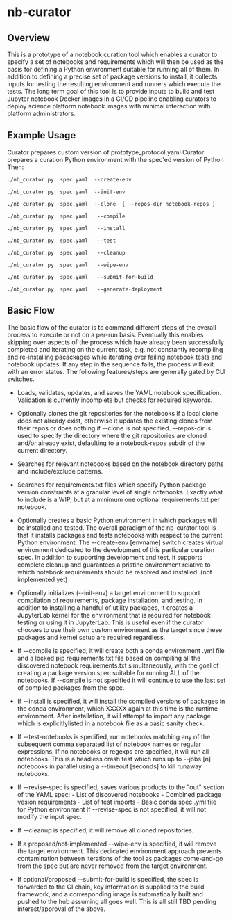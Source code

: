 # nb-curator

## Overview

This is a prototype of a notebook curation tool which enables a curator to
specify a set of notebooks and requirements which will then be used as the
basis for defining a Python environment suitable for running all of them.  In
addition to defining a precise set of package versions to install, it collects
inputs for testing the resulting environment and runners which execute the
tests.  The long term goal of this tool is to provide inputs to build and test
Jupyter notebook Docker images in a CI/CD pipeline enabling curators to deploy
science platform notebook images with minimal interaction with platform
administrators.

## Example Usage

Curator prepares custom version of prototype_protocol.yaml
Curator prepares a curation Python environment with the spec'ed version of Python
Then:
```
./nb_curator.py  spec.yaml  --create-env

./nb_curator.py  spec.yaml  --init-env

./nb_curator.py  spec.yaml  --clone  [ --repos-dir notebook-repos ]

./nb_curator.py  spec.yaml   --compile

./nb_curator.py  spec.yaml   --install

./nb_curator.py  spec.yaml   --test

./nb_curator.py  spec.yaml   --cleanup

./nb_curator.py  spec.yaml   --wipe-env

./nb_curator.py  spec.yaml   --submit-for-build

./nb_curator.py  spec.yaml   --generate-deployment
```

## Basic Flow

The basic flow of the curator is to command different steps of the overall
process to execute or not on a per-run basis.  Eventually this enables skipping
over aspects of the process which have already been successfully completed and
iterating on the current task, e.g. not constantly recompiling and
re-installing pacackages while iterating over failing notebook tests and
notebook updates.  If any step in the sequence fails, the process will exit
with an error status.  The following features/steps are generally gated by CLI
switches.

- Loads, validates, updates, and saves the YAML notebook specification.
  Validation is currently incomplete but checks for required keywords.

- Optionally clones the git repositories for the notebooks if a
  local clone does not already exist,  otherwise it updates the existing clones
  from their repos or does nothing if --clone is not specified.  --repos-dir is
  used to specify the directory where the git repositories are cloned and/or
  already exist, defaulting to a notebook-repos subdir of the current directory.

- Searches for relevant notebooks based on the notebook directory paths and
  include/exclude patterns.

- Searches for requirements.txt files which specify Python package version
  constraints at a granular level of single notebooks.  Exactly what to include
  is a WIP,  but at a minimum one optional requirements.txt per notebook.

- Optionally creates a basic Python environment in which packages will be
  installed and tested.   The overall paradigm of the nb-curator tool is
  that it installs packages and tests notebooks with respect to the current
  Python environment.  The --create-env [envname] switch creates virtual
  environment dedicated to the development of this particular curation spec.
  In addition to supporting development and test,  it supports complete cleanup
  and guarantees a pristine environment relative to which notebook requirements
  should be resolved and installed.  (not implemented yet)

- Optionally initializes (--init-env) a target environment to support
  compilation of requirements, package installation, and testing.  In addition
  to installing a handful of utility packages, it creates a JupyterLab kernel
  for the environment that is required for notebook testing or using it in
  JupyterLab.  This is useful even if the curator chooses to use their own
  custom environment as the target since these packages and kernel setup
  are required regardless.

- If --compile is specified, it will create both a conda environment .yml file
  and a locked pip requirements.txt file based on compiling all the discovered
  notebook requirements.txt simultaneously, with the goal of creating a package
  version spec suitable for running ALL of the notebooks.  If --compile is not
  specified it will continue to use the last set of compiled packages from the
  spec.

- If --install is specified, it will install the compiled versions of packages
  in the conda environment, which XXXXX again at this time is the runtime
  environment. After installation, it will attempt to import any package which
  is explicitlylisted in a notebook file as a basic sanity check.

- If --test-notebooks is specified, run notebooks matching any of the
subsequent comma separated list of notebook names or regular expressions.  If
no notebooks or regexps are specified, it will run all notebooks.  This is a
headless crash test which runs up to --jobs [n] notebooks in parallel using a
--timeout [seconds] to kill runaway notebooks.

- If --revise-spec is specified,  saves various products to the "out" section of
  the YAML spec:
      - List of discovered notebooks
      - Combined package vesion requirements
      - List of test imports
      - Basic conda spec .yml file for Python environment
  If --revise-spec is not specified,  it will not modify the input spec.

- If --cleanup is specified,  it will remove all cloned repositories.

- If a proposed/not-implemented --wipe-env is specified,  it will remove the
  target environment.   This dedicated environment approach prevents contamination
  between iterations of the tool as packages come-and-go from the spec but are
  never removed from the target environment.

- If optional/proposed --submit-for-build is specified,  the spec is forwarded
  to the CI chain,  key information is supplied to the build framework, and a
  corresponding image is automatically built and pushed to the hub assuming all
  goes well.   This is all still TBD pending interest/approval of the above.

